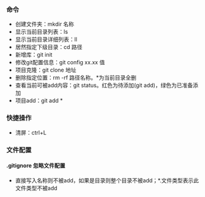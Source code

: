 ### 命令

- 创建文件夹：mkdir 名称
- 显示当前目录列表：ls
- 显示当前目录详细列表：ll
- 居然指定下级目录：cd 路径
- 新增库：git init
- 修改git配置信息：git config xx.xx 值
- 项目克隆：git clone 地址
- 删除指定位置：rm -rf 路径名称。*为当前目录全删
- 查看当前可被add内容：git status。红色为待添加(git add)，绿色为已准备添加
- 项目add：git add *

### 快捷操作

- 清屏：ctrl+L

### 文件配置

#### .gitignore 忽略文件配置

- 直接写入名称则不被add，如果是目录则整个目录不被add；*.文件类型表示此文件类型不被add

